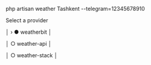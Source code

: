php artisan weather Tashkent --telegram=12345678910

  Select a provider  

 │ › ● weatherbit                                               │

 │   ○ weather-api                                              │

 │   ○ weather-stack                                            │


